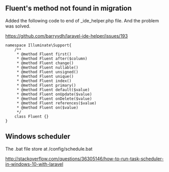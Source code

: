 ## Fluent's method not found in migration 
Added the following code to end of _ide_helper.php file. And the problem was solved.

https://github.com/barryvdh/laravel-ide-helper/issues/193

    namespace Illuminate\Support{
        /**
         * @method Fluent first()
         * @method Fluent after($column)
         * @method Fluent change()
         * @method Fluent nullable()
         * @method Fluent unsigned()
         * @method Fluent unique()
         * @method Fluent index()
         * @method Fluent primary()
         * @method Fluent default($value)
         * @method Fluent onUpdate($value)
         * @method Fluent onDelete($value)
         * @method Fluent references($value)
         * @method Fluent on($value)
         */
        class Fluent {}
    }
    
    
## Windows scheduler
The .bat file store at /config/schedule.bat
 
http://stackoverflow.com/questions/36305146/how-to-run-task-scheduler-in-windows-10-with-laravel